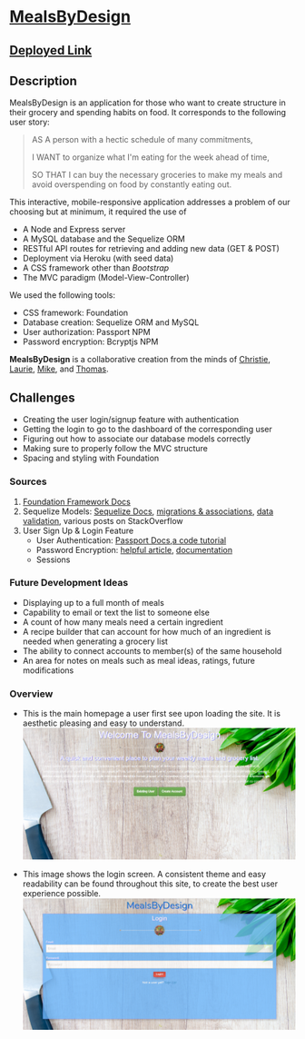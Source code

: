 # [MealsByDesign](https://mealsbydesign.herokuapp.com/)
## [Deployed Link](https://mealsbydesign.herokuapp.com/)

## Description
MealsByDesign is an application for those who want to create structure in their grocery and spending habits on food. It corresponds to the following user story:

> AS A person with a hectic schedule of many commitments,
> 
> I WANT to organize what I'm eating for the week ahead of time,
> 
> SO THAT I can buy the necessary groceries to make my meals and avoid overspending on food by constantly eating out.

This interactive, mobile-responsive application addresses a problem of our choosing but at minimum, it required the use of
- A Node and Express server
- A MySQL database and the Sequelize ORM
- RESTful API routes for retrieving and adding new data (GET & POST)
- Deployment via Heroku (with seed data)
- A CSS framework other than *Bootstrap*
- The MVC paradigm (Model-View-Controller)

We used the following tools:
- CSS framework: Foundation
- Database creation: Sequelize ORM and MySQL
- User authorization: Passport NPM
- Password encryption: Bcryptjs NPM

**MealsByDesign** is a collaborative creation from the minds of [Christie](https://github.com/TwoByteKitty), [Laurie](https://github.com/lbernadel), [Mike](https://github.com/MikeZanercik), and [Thomas](https://github.com/thoughtsinflight).

## Challenges
- Creating the user login/signup feature with authentication
- Getting the login to go to the dashboard of the corresponding user
- Figuring out how to associate our database models correctly
- Making sure to properly follow the MVC structure
- Spacing and styling with Foundation


### Sources
1. [Foundation Framework Docs](https://get.foundation/sites/docs/index.html)
2. Sequelize Models: [Sequelize Docs](https://sequelize.org/master/manual/getting-started.html), [migrations & associations](https://codeburst.io/sequelize-migrations-setting-up-associations-985d29b61ee7), [data validation](https://github.com/validatorjs/validator.js), various posts on StackOverflow
3. User Sign Up & Login Feature
   * User Authentication: [Passport Docs](http://www.passportjs.org/docs/),[a code tutorial](https://code.tutsplus.com/tutorials/using-passport-with-sequelize-and-mysql--cms-27537)
   * Password Encryption: [helpful article](https://auth0.com/blog/hashing-in-action-understanding-bcrypt/), [documentation](https://www.npmjs.com/package/bcryptjs)
   * Sessions 


### Future Development Ideas
* Displaying up to a full month of meals
* Capability to email or text the list to someone else
* A count of how many meals need a certain ingredient
* A recipe builder that can account for how much of an ingredient is needed when generating a grocery list
* The ability to connect accounts to member(s) of the same household
* An area for notes on meals such as meal ideas, ratings, future modifications

### Overview
* This is the main homepage a user first see upon loading the site. It is aesthetic pleasing and easy to understand.
![screen1](/public/assets/images/homepage.PNG)

* This image shows the login screen. A consistent theme and easy readability can be found throughout this site, to create the best user experience possible.  
![screen2](/public/assets/images/loginpage.PNG)